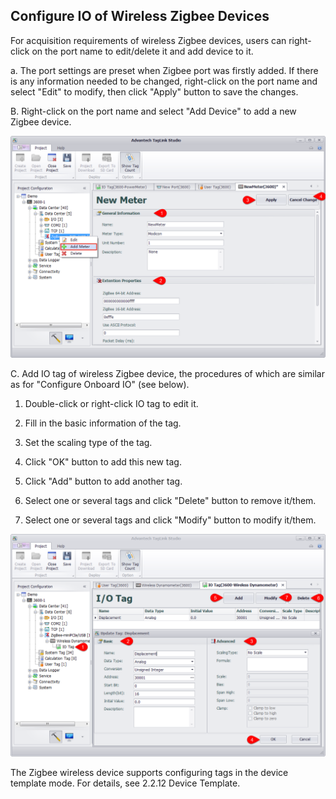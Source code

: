 ## Configure IO of Wireless Zigbee Devices 

For acquisition requirements of wireless Zigbee devices, users can right-click on the port name to edit/delete it and add device to it. 

a. The port settings are preset when Zigbee port was firstly added. If there is any information needed to be changed, right-click on the port name and select "Edit" to modify, then click "Apply" button to save the changes. 

B. Right-click on the port name and select "Add Device" to add a new Zigbee device. 

![](Zigbee_1.png)

C. Add IO tag of wireless Zigbee device, the procedures of which are similar as for "Configure Onboard IO" (see below). 

1. Double-click or right-click IO tag to edit it. 

2. Fill in the basic information of the tag. 

3. Set the scaling type of the tag. 

4. Click "OK" button to add this new tag. 

5. Click "Add" button to add another tag. 

6. Select one or several tags and click "Delete" button to remove it/them. 

7. Select one or several tags and click "Modify" button to modify it/them.

![](Zigbee_2.png)

The Zigbee wireless device supports configuring tags in the device template mode. For details, see 2.2.12 Device Template.